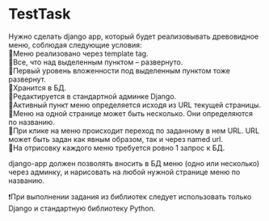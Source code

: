 # TestTask
Нужно сделать django app, который будет реализовывать древовидное меню, соблюдая следующие условия:  
🔸Меню реализовано через template tag.  
🔸Все, что над выделенным пунктом – развернуто.  
🔸Первый уровень вложенности под выделенным пунктом тоже развернут.  
🔸Хранится в БД.  
🔸Редактируется в стандартной админке Django.  
🔸Активный пункт меню определяется исходя из URL текущей страницы.  
🔸Меню на одной странице может быть несколько. Они определяются по названию.  
🔸При клике на меню происходит переход по заданному в нем URL. URL может быть задан как явным образом, так и через named url.  
🔸На отрисовку каждого меню требуется ровно 1 запрос к БД.
   
django-app должен позволять вносить в БД меню (одно или несколько) через админку, и нарисовать на любой нужной странице меню по названию.
  
❗При выполнении задания из библиотек следует использовать только Django и стандартную библиотеку Python.
